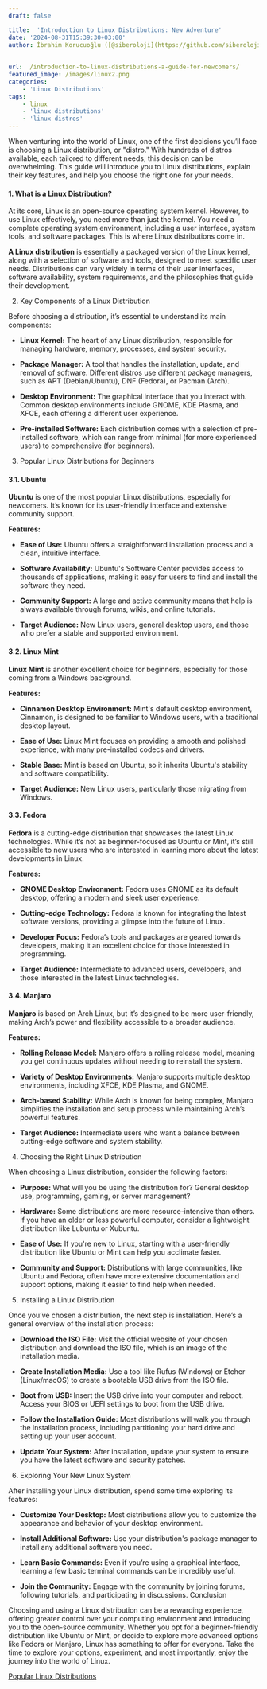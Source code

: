 ```yaml
---
draft: false

title:  'Introduction to Linux Distributions: New Adventure'
date: '2024-08-31T15:39:30+03:00'
author: İbrahim Korucuoğlu ([@siberoloji](https://github.com/siberoloji))
 
 
url:  /introduction-to-linux-distributions-a-guide-for-newcomers/ 
featured_image: /images/linux2.png
categories:
    - 'Linux Distributions'
tags:
    - linux
    - 'linux distributions'
    - 'linux distros'
---
```

When venturing into the world of Linux, one of the first decisions you’ll face is choosing a Linux distribution, or "distro." With hundreds of distros available, each tailored to different needs, this decision can be overwhelming. This guide will introduce you to Linux distributions, explain their key features, and help you choose the right one for your needs.
#### 1. What is a Linux Distribution?

At its core, Linux is an open-source operating system kernel. However, to use Linux effectively, you need more than just the kernel. You need a complete operating system environment, including a user interface, system tools, and software packages. This is where Linux distributions come in.

**A Linux distribution** is essentially a packaged version of the Linux kernel, along with a selection of software and tools, designed to meet specific user needs. Distributions can vary widely in terms of their user interfaces, software availability, system requirements, and the philosophies that guide their development.

2. Key Components of a Linux Distribution

Before choosing a distribution, it’s essential to understand its main components:
* **Linux Kernel:** The heart of any Linux distribution, responsible for managing hardware, memory, processes, and system security.

* **Package Manager:** A tool that handles the installation, update, and removal of software. Different distros use different package managers, such as APT (Debian/Ubuntu), DNF (Fedora), or Pacman (Arch).

* **Desktop Environment:** The graphical interface that you interact with. Common desktop environments include GNOME, KDE Plasma, and XFCE, each offering a different user experience.

* **Pre-installed Software:** Each distribution comes with a selection of pre-installed software, which can range from minimal (for more experienced users) to comprehensive (for beginners).
3. Popular Linux Distributions for Beginners
#### 3.1. Ubuntu

**Ubuntu** is one of the most popular Linux distributions, especially for newcomers. It’s known for its user-friendly interface and extensive community support.

**Features:**
* **Ease of Use:** Ubuntu offers a straightforward installation process and a clean, intuitive interface.

* **Software Availability:** Ubuntu's Software Center provides access to thousands of applications, making it easy for users to find and install the software they need.

* **Community Support:** A large and active community means that help is always available through forums, wikis, and online tutorials.

* **Target Audience:** New Linux users, general desktop users, and those who prefer a stable and supported environment.

#### 3.2. Linux Mint

**Linux Mint** is another excellent choice for beginners, especially for those coming from a Windows background.

**Features:**
* **Cinnamon Desktop Environment:** Mint's default desktop environment, Cinnamon, is designed to be familiar to Windows users, with a traditional desktop layout.

* **Ease of Use:** Linux Mint focuses on providing a smooth and polished experience, with many pre-installed codecs and drivers.

* **Stable Base:** Mint is based on Ubuntu, so it inherits Ubuntu's stability and software compatibility.

* **Target Audience:** New Linux users, particularly those migrating from Windows.

#### 3.3. Fedora

**Fedora** is a cutting-edge distribution that showcases the latest Linux technologies. While it’s not as beginner-focused as Ubuntu or Mint, it’s still accessible to new users who are interested in learning more about the latest developments in Linux.

**Features:**
* **GNOME Desktop Environment:** Fedora uses GNOME as its default desktop, offering a modern and sleek user experience.

* **Cutting-edge Technology:** Fedora is known for integrating the latest software versions, providing a glimpse into the future of Linux.

* **Developer Focus:** Fedora’s tools and packages are geared towards developers, making it an excellent choice for those interested in programming.

* **Target Audience:** Intermediate to advanced users, developers, and those interested in the latest Linux technologies.

#### 3.4. Manjaro

**Manjaro** is based on Arch Linux, but it’s designed to be more user-friendly, making Arch’s power and flexibility accessible to a broader audience.

**Features:**
* **Rolling Release Model:** Manjaro offers a rolling release model, meaning you get continuous updates without needing to reinstall the system.

* **Variety of Desktop Environments:** Manjaro supports multiple desktop environments, including XFCE, KDE Plasma, and GNOME.

* **Arch-based Stability:** While Arch is known for being complex, Manjaro simplifies the installation and setup process while maintaining Arch’s powerful features.

* **Target Audience:** Intermediate users who want a balance between cutting-edge software and system stability.
4. Choosing the Right Linux Distribution

When choosing a Linux distribution, consider the following factors:
* **Purpose:** What will you be using the distribution for? General desktop use, programming, gaming, or server management?

* **Hardware:** Some distributions are more resource-intensive than others. If you have an older or less powerful computer, consider a lightweight distribution like Lubuntu or Xubuntu.

* **Ease of Use:** If you're new to Linux, starting with a user-friendly distribution like Ubuntu or Mint can help you acclimate faster.

* **Community and Support:** Distributions with large communities, like Ubuntu and Fedora, often have more extensive documentation and support options, making it easier to find help when needed.
5. Installing a Linux Distribution

Once you’ve chosen a distribution, the next step is installation. Here’s a general overview of the installation process:
* **Download the ISO File:** Visit the official website of your chosen distribution and download the ISO file, which is an image of the installation media.

* **Create Installation Media:** Use a tool like Rufus (Windows) or Etcher (Linux/macOS) to create a bootable USB drive from the ISO file.

* **Boot from USB:** Insert the USB drive into your computer and reboot. Access your BIOS or UEFI settings to boot from the USB drive.

* **Follow the Installation Guide:** Most distributions will walk you through the installation process, including partitioning your hard drive and setting up your user account.

* **Update Your System:** After installation, update your system to ensure you have the latest software and security patches.
6. Exploring Your New Linux System

After installing your Linux distribution, spend some time exploring its features:
* **Customize Your Desktop:** Most distributions allow you to customize the appearance and behavior of your desktop environment.

* **Install Additional Software:** Use your distribution's package manager to install any additional software you need.

* **Learn Basic Commands:** Even if you’re using a graphical interface, learning a few basic terminal commands can be incredibly useful.

* **Join the Community:** Engage with the community by joining forums, following tutorials, and participating in discussions.
Conclusion

Choosing and using a Linux distribution can be a rewarding experience, offering greater control over your computing environment and introducing you to the open-source community. Whether you opt for a beginner-friendly distribution like Ubuntu or Mint, or decide to explore more advanced options like Fedora or Manjaro, Linux has something to offer for everyone. Take the time to explore your options, experiment, and most importantly, enjoy the journey into the world of Linux.

<a href="https://www.siberoloji.com/a-list-of-popular-linux-distributions/" target="_blank" rel="noopener" title="">Popular Linux Distributions</a>
